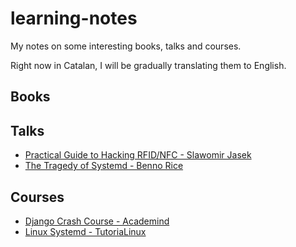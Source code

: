 # learning-notes

My notes on some interesting books, talks and courses.

Right now in Catalan, I will be gradually translating them to English.

## Books



## Talks

- [Practical Guide to Hacking RFID/NFC - Slawomir Jasek](https://github.com/canales2002/learning-notes/blob/main/talks/practical-guide-rfid-nfc.md)
- [The Tragedy of Systemd - Benno Rice](https://github.com/canales2002/learning-notes/blob/main/talks/tragedy-of-systemd.md)

## Courses

- [Django Crash Course - Academind](https://github.com/canales2002/learning-notes/blob/main/courses/django-crash-course.md)
- [Linux Systemd - TutoriaLinux](https://github.com/canales2002/learning-notes/blob/main/courses/linux-systemd.md)
